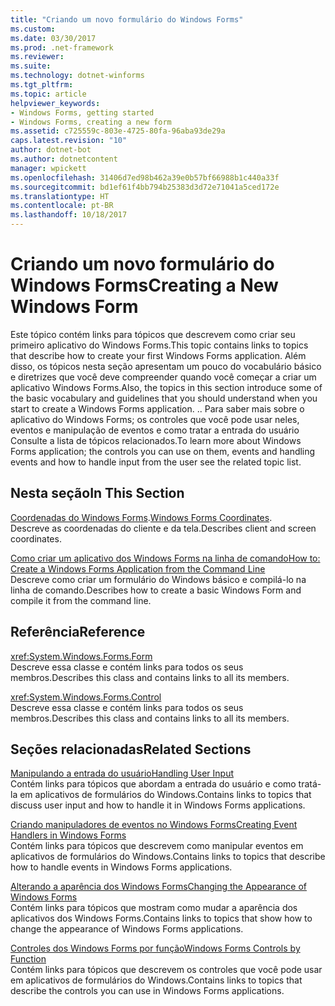 ```yaml
---
title: "Criando um novo formulário do Windows Forms"
ms.custom: 
ms.date: 03/30/2017
ms.prod: .net-framework
ms.reviewer: 
ms.suite: 
ms.technology: dotnet-winforms
ms.tgt_pltfrm: 
ms.topic: article
helpviewer_keywords:
- Windows Forms, getting started
- Windows Forms, creating a new form
ms.assetid: c725559c-803e-4725-80fa-96aba93de29a
caps.latest.revision: "10"
author: dotnet-bot
ms.author: dotnetcontent
manager: wpickett
ms.openlocfilehash: 31406d7ed98b462a39e0b57bf66988b1c440a33f
ms.sourcegitcommit: bd1ef61f4bb794b25383d3d72e71041a5ced172e
ms.translationtype: HT
ms.contentlocale: pt-BR
ms.lasthandoff: 10/18/2017
---
```

# <a name="creating-a-new-windows-form"></a><span data-ttu-id="4c481-102">Criando um novo formulário do Windows Forms</span><span class="sxs-lookup"><span data-stu-id="4c481-102">Creating a New Windows Form</span></span>
<span data-ttu-id="4c481-103">Este tópico contém links para tópicos que descrevem como criar seu primeiro aplicativo do Windows Forms.</span><span class="sxs-lookup"><span data-stu-id="4c481-103">This topic contains links to topics that describe how to create your first Windows Forms application.</span></span> <span data-ttu-id="4c481-104">Além disso, os tópicos nesta seção apresentam um pouco do vocabulário básico e diretrizes que você deve compreender quando você começar a criar um aplicativo Windows Forms.</span><span class="sxs-lookup"><span data-stu-id="4c481-104">Also, the topics in this section introduce some of the basic vocabulary and guidelines that you should understand when you start to create a Windows Forms application.</span></span> <span data-ttu-id="4c481-105">.</span><span class="sxs-lookup"><span data-stu-id="4c481-105">.</span></span> <span data-ttu-id="4c481-106">Para saber mais sobre o aplicativo do Windows Forms; os controles que você pode usar neles, eventos e manipulação de eventos e como tratar a entrada do usuário Consulte a lista de tópicos relacionados.</span><span class="sxs-lookup"><span data-stu-id="4c481-106">To learn more about Windows Forms application; the controls you can use on them, events and handling events and how to handle input from the user see the related topic list.</span></span>  
  
## <a name="in-this-section"></a><span data-ttu-id="4c481-107">Nesta seção</span><span class="sxs-lookup"><span data-stu-id="4c481-107">In This Section</span></span>  
 <span data-ttu-id="4c481-108">[Coordenadas do Windows Forms](../../../docs/framework/winforms/windows-forms-coordinates.md).</span><span class="sxs-lookup"><span data-stu-id="4c481-108">[Windows Forms Coordinates](../../../docs/framework/winforms/windows-forms-coordinates.md).</span></span>  
 <span data-ttu-id="4c481-109">Descreve as coordenadas do cliente e da tela.</span><span class="sxs-lookup"><span data-stu-id="4c481-109">Describes client and screen coordinates.</span></span>  
  
 [<span data-ttu-id="4c481-110">Como criar um aplicativo dos Windows Forms na linha de comando</span><span class="sxs-lookup"><span data-stu-id="4c481-110">How to: Create a Windows Forms Application from the Command Line</span></span>](../../../docs/framework/winforms/how-to-create-a-windows-forms-application-from-the-command-line.md)  
 <span data-ttu-id="4c481-111">Descreve como criar um formulário do Windows básico e compilá-lo na linha de comando.</span><span class="sxs-lookup"><span data-stu-id="4c481-111">Describes how to create a basic Windows Form and compile it from the command line.</span></span>  
  
## <a name="reference"></a><span data-ttu-id="4c481-112">Referência</span><span class="sxs-lookup"><span data-stu-id="4c481-112">Reference</span></span>  
 <xref:System.Windows.Forms.Form>  
 <span data-ttu-id="4c481-113">Descreve essa classe e contém links para todos os seus membros.</span><span class="sxs-lookup"><span data-stu-id="4c481-113">Describes this class and contains links to all its members.</span></span>  
  
 <xref:System.Windows.Forms.Control>  
 <span data-ttu-id="4c481-114">Descreve essa classe e contém links para todos os seus membros.</span><span class="sxs-lookup"><span data-stu-id="4c481-114">Describes this class and contains links to all its members.</span></span>  
  
## <a name="related-sections"></a><span data-ttu-id="4c481-115">Seções relacionadas</span><span class="sxs-lookup"><span data-stu-id="4c481-115">Related Sections</span></span>  
 [<span data-ttu-id="4c481-116">Manipulando a entrada do usuário</span><span class="sxs-lookup"><span data-stu-id="4c481-116">Handling User Input</span></span>](../../../docs/framework/winforms/controls/handling-user-input.md)  
 <span data-ttu-id="4c481-117">Contém links para tópicos que abordam a entrada do usuário e como tratá-la em aplicativos de formulários do Windows.</span><span class="sxs-lookup"><span data-stu-id="4c481-117">Contains links to topics that discuss user input and how to handle it in Windows Forms applications.</span></span>  
  
 [<span data-ttu-id="4c481-118">Criando manipuladores de eventos no Windows Forms</span><span class="sxs-lookup"><span data-stu-id="4c481-118">Creating Event Handlers in Windows Forms</span></span>](../../../docs/framework/winforms/creating-event-handlers-in-windows-forms.md)  
 <span data-ttu-id="4c481-119">Contém links para tópicos que descrevem como manipular eventos em aplicativos de formulários do Windows.</span><span class="sxs-lookup"><span data-stu-id="4c481-119">Contains links to topics that describe how to handle events in Windows Forms applications.</span></span>  
  
 [<span data-ttu-id="4c481-120">Alterando a aparência dos Windows Forms</span><span class="sxs-lookup"><span data-stu-id="4c481-120">Changing the Appearance of Windows Forms</span></span>](../../../docs/framework/winforms/changing-the-appearance-of-windows-forms.md)  
 <span data-ttu-id="4c481-121">Contém links para tópicos que mostram como mudar a aparência dos aplicativos dos Windows Forms.</span><span class="sxs-lookup"><span data-stu-id="4c481-121">Contains links to topics that show how to change the appearance of Windows Forms applications.</span></span>  
  
 [<span data-ttu-id="4c481-122">Controles dos Windows Forms por função</span><span class="sxs-lookup"><span data-stu-id="4c481-122">Windows Forms Controls by Function</span></span>](../../../docs/framework/winforms/controls/windows-forms-controls-by-function.md)  
 <span data-ttu-id="4c481-123">Contém links para tópicos que descrevem os controles que você pode usar em aplicativos de formulários do Windows.</span><span class="sxs-lookup"><span data-stu-id="4c481-123">Contains links to topics that describe the controls you can use in Windows Forms applications.</span></span>
